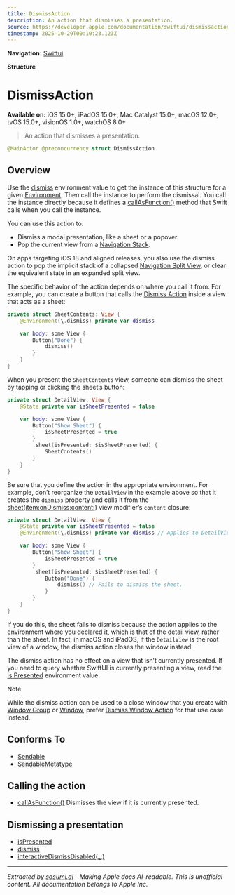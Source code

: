```yaml
---
title: DismissAction
description: An action that dismisses a presentation.
source: https://developer.apple.com/documentation/swiftui/dismissaction
timestamp: 2025-10-29T00:10:23.123Z
---
```


**Navigation:** [Swiftui](/documentation/swiftui)

**Structure**

# DismissAction

**Available on:** iOS 15.0+, iPadOS 15.0+, Mac Catalyst 15.0+, macOS 12.0+, tvOS 15.0+, visionOS 1.0+, watchOS 8.0+

> An action that dismisses a presentation.

```swift
@MainActor @preconcurrency struct DismissAction
```

## Overview

Use the [dismiss](/documentation/swiftui/environmentvalues/dismiss) environment value to get the instance of this structure for a given [Environment](/documentation/swiftui/environment). Then call the instance to perform the dismissal. You call the instance directly because it defines a [callAsFunction()](/documentation/swiftui/dismissaction/callasfunction()) method that Swift calls when you call the instance.

You can use this action to:

- Dismiss a modal presentation, like a sheet or a popover.
- Pop the current view from a [Navigation Stack](/documentation/swiftui/navigationstack).

On apps targeting iOS 18 and aligned releases, you also use the dismiss action to pop the implicit stack of a collapsed [Navigation Split View](/documentation/swiftui/navigationsplitview), or clear the equivalent state in an expanded split view.

The specific behavior of the action depends on where you call it from. For example, you can create a button that calls the [Dismiss Action](/documentation/swiftui/dismissaction) inside a view that acts as a sheet:

```swift
private struct SheetContents: View {
    @Environment(\.dismiss) private var dismiss

    var body: some View {
        Button("Done") {
            dismiss()
        }
    }
}
```

When you present the `SheetContents` view, someone can dismiss the sheet by tapping or clicking the sheet’s button:

```swift
private struct DetailView: View {
    @State private var isSheetPresented = false

    var body: some View {
        Button("Show Sheet") {
            isSheetPresented = true
        }
        .sheet(isPresented: $isSheetPresented) {
            SheetContents()
        }
    }
}
```

Be sure that you define the action in the appropriate environment. For example, don’t reorganize the `DetailView` in the example above so that it creates the `dismiss` property and calls it from the [sheet(item:onDismiss:content:)](/documentation/swiftui/view/sheet(item:ondismiss:content:)) view modifier’s `content` closure:

```swift
private struct DetailView: View {
    @State private var isSheetPresented = false
    @Environment(\.dismiss) private var dismiss // Applies to DetailView.

    var body: some View {
        Button("Show Sheet") {
            isSheetPresented = true
        }
        .sheet(isPresented: $isSheetPresented) {
            Button("Done") {
                dismiss() // Fails to dismiss the sheet.
            }
        }
    }
}
```

If you do this, the sheet fails to dismiss because the action applies to the environment where you declared it, which is that of the detail view, rather than the sheet. In fact, in macOS and iPadOS, if the `DetailView` is the root view of a window, the dismiss action closes the window instead.

The dismiss action has no effect on a view that isn’t currently presented. If you need to query whether SwiftUI is currently presenting a view, read the [is Presented](/documentation/swiftui/environmentvalues/ispresented) environment value.

> [!NOTE]
> While the dismiss action can be used to a close window that you create with [Window Group](/documentation/swiftui/windowgroup) or [Window](/documentation/swiftui/window), prefer [Dismiss Window Action](/documentation/swiftui/dismisswindowaction) for that use case instead.

## Conforms To

- [Sendable](/documentation/Swift/Sendable)
- [SendableMetatype](/documentation/Swift/SendableMetatype)

## Calling the action

- [callAsFunction()](/documentation/swiftui/dismissaction/callasfunction()) Dismisses the view if it is currently presented.

## Dismissing a presentation

- [isPresented](/documentation/swiftui/environmentvalues/ispresented)
- [dismiss](/documentation/swiftui/environmentvalues/dismiss)
- [interactiveDismissDisabled(_:)](/documentation/swiftui/view/interactivedismissdisabled(_:))

---

*Extracted by [sosumi.ai](https://sosumi.ai) - Making Apple docs AI-readable.*
*This is unofficial content. All documentation belongs to Apple Inc.*

